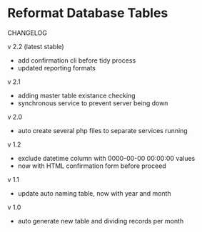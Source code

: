 # Reformat Database Tables

CHANGELOG

v 2.2 (latest stable) 
- add confirmation cli before tidy process
- updated reporting formats

v 2.1
- adding master table existance checking
- synchronous service to prevent server being down

v 2.0 
- auto create several php files to separate services running

v 1.2
- exclude datetime column with 0000-00-00 00:00:00 values
- now with HTML confirmation form before proceed

v 1.1
- update auto naming table, now with year and month

v 1.0
- auto generate new table and dividing records per month
